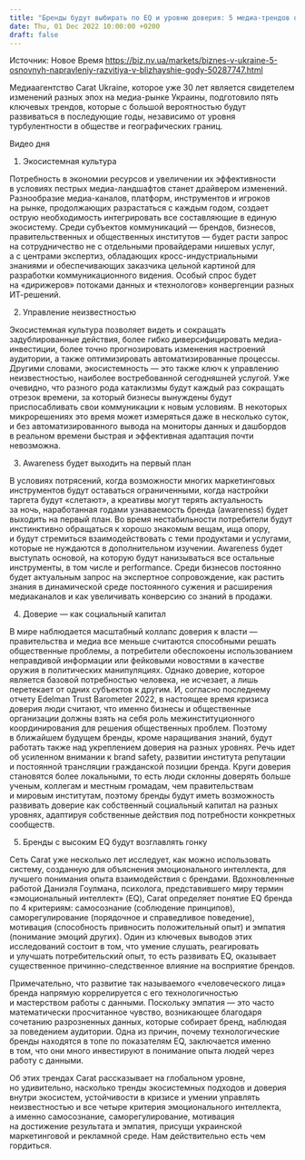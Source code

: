 ```yaml
---
title: "Бренды будут выбирать по EQ и уровню доверия: 5 медиа-трендов от Carat Ukraine, которые будут особенно развиваться во время кризисов"
date: Thu, 01 Dec 2022 10:00:00 +0200
draft: false
---
```

Источник: Новое Время https://biz.nv.ua/markets/biznes-v-ukraine-5-osnovnyh-napravleniy-razvitiya-v-blizhayshie-gody-50287747.html


Медиаагентство Carat Ukraine, которое уже 30 лет является свидетелем изменений разных эпох на медиа-рынке Украины, подготовило пять ключевых трендов, которые с большой вероятностью будут развиваться в последующие годы, независимо от уровня турбулентности в обществе и географических границ.

 Видео дня   

 1. Экосистемная культура

 Потребность в экономии ресурсов и увеличении их эффективности в условиях пестрых медиа-ландшафтов станет драйвером изменений. Разнообразие медиа-каналов, платформ, инструментов и игроков на рынке, продолжающих разрастаться с каждым годом, создает острую необходимость интегрировать все составляющие в единую экосистему. Среди субъектов коммуникаций — брендов, бизнесов, правительственных и общественных институтов — будет расти запрос на сотрудничество не с отдельными провайдерами нишевых услуг, а с центрами экспертиз, обладающих кросс-индустриальными знаниями и обеспечивающих заказчика цельной картиной для разработки коммуникационного видения. Особый спрос будет на «дирижеров» потоками данных и «технологов» конвергенции разных ИТ-решений.

 2. Управление неизвестностью

 Экосистемная культура позволяет видеть и сокращать задублированные действия, более гибко диверсифицировать медиа-инвестиции, более точно прогнозировать изменения настроений аудитории, а также оптимизировать автоматизированные процессы. Другими словами, экосистемность — это также ключ к управлению неизвестностью, наиболее востребованной сегодняшней услугой. Уже очевидно, что разного рода катаклизмы будут каждый раз сокращать отрезок времени, за который бизнесы вынуждены будут приспосабливать свои коммуникации к новым условиям. В некоторых микрорешениях это время может измеряться даже в несколько суток, и без автоматизированного вывода на мониторы данных и дашбордов в реальном времени быстрая и эффективная адаптация почти невозможна.

 3. Awareness будет выходить на первый план

 В условиях потрясений, когда возможности многих маркетинговых инструментов будут оставаться ограниченными, когда настройки таргета будут «слетают», а креативы могут терять актуальность за ночь, наработанная годами узнаваемость бренда (awareness) будет выходить на первый план. Во время нестабильности потребители будут инстинктивно обращаться к хорошо знакомым вещам, ища опору, и будут стремиться взаимодействовать с теми продуктами и услугами, которые не нуждаются в дополнительном изучении. Awareness будет выступать основой, на которую будут нанизываться все остальные инструменты, в том числе и performance. Среди бизнесов постоянно будет актуальным запрос на экспертное сопровождение, как растить знания в динамической среде постоянного сужения и расширения медиаканалов и как увеличивать конверсию со знаний в продажи.

 4. Доверие — как социальный капитал

 В мире наблюдается масштабный коллапс доверия к власти — правительства и медиа все меньше считаются способными решать общественные проблемы, а потребители обеспокоены использованием неправдивой информации или фейковыми новостями в качестве оружия в политических манипуляциях. Однако доверие, которое является базовой потребностью человека, не исчезает, а лишь перетекает от одних субъектов к другим. И, согласно последнему отчету Edelman Trust Barometer 2022, в настоящее время кризиса доверия люди считают, что именно бизнесы и общественные организации должны взять на себя роль межинституционного координирования для решения общественных проблем. Поэтому в ближайшем будущем бренды, кроме наращивания знаний, будут работать также над укреплением доверия на разных уровнях. Речь идет об усиленном внимании к brand safety, развитии института репутации и постоянной трансляции гражданской позиции бренда. Круги доверия становятся более локальными, то есть люди склонны доверять больше ученым, коллегам и местным громадам, чем правительствам и мировым институтам, поэтому бренды будут иметь возможность развивать доверие как собственный социальный капитал на разных уровнях, адаптируя собственные действия под потребности конкретных сообществ.

 5. Бренды с высоким EQ будут возглавлять гонку

 Сеть Carat уже несколько лет исследует, как можно использовать систему, созданную для объяснения эмоционального интеллекта, для лучшего понимания опыта взаимодействия с брендами. Вдохновленные работой Даниэля Гоулмана, психолога, представившего миру термин «эмоциональный интеллект» (EQ), Carat определяет понятие EQ бренда по 4 критериям: самосознание (соблюдение принципов), саморегулирование (порядочное и справедливое поведение), мотивация (способность привносить положительный опыт) и эмпатия (понимание эмоций других). Один из ключевых выводов этих исследований состоит в том, что умение слушать, реагировать и улучшать потребительский опыт, то есть развивать EQ, оказывает существенное причинно-следственное влияние на восприятие брендов.

 Примечательно, что развитие так называемого «человеческого лица» бренда напрямую коррелируется с его технологичностью и мастерством работы с данными. Поскольку эмпатия — это часто математически просчитанное чувство, возникающее благодаря сочетанию разрозненных данных, которые собирает бренд, наблюдая за поведением аудитории. Одна из причин, почему технологические бренды находятся в топе по показателям EQ, заключается именно в том, что они много инвестируют в понимание опыта людей через работу с данными.

 Об этих трендах Carat рассказывает на глобальном уровне, но удивительно, насколько тренды экосистемных подходов и доверия внутри экосистем, устойчивости в кризисе и умении управлять неизвестностью и все четыре критерия эмоционального интеллекта, а именно самосознание, саморегулирование, мотивация на достижение результата и эмпатия, присущи украинской маркетинговой и рекламной среде. Нам действительно есть чем гордиться.
